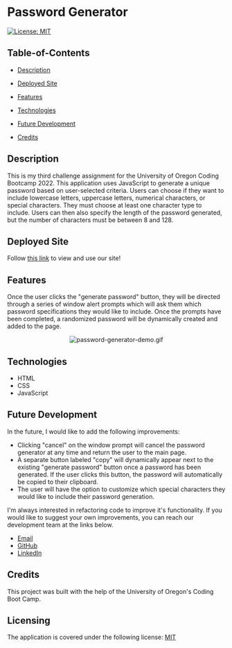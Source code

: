 # Password Generator

[![License: MIT](https://img.shields.io/badge/License-MIT-yellow.svg)](https://opensource.org/licenses/MIT)

## Table-of-Contents

- [Description](#description)
- [Deployed Site](#deployed-site)
- [Features](#features)

- [Technologies](#technologies)
- [Future Development](#future-development)
- [Credits](#credits)

## Description

This is my third challenge assignment for the University of Oregon Coding Bootcamp 2022. This application uses JavaScript to generate a unique password based on user-selected criteria. Users can choose if they want to include lowercase letters, uppercase letters, numerical characters, or special characters. They must choose at least one character type to include. Users can then also specify the length of the password generated, but the number of characters must be between 8 and 128.

## Deployed Site

Follow [this link](https://ashlynn4567.github.io/Password-Generator/) to view and use our site!

## Features

Once the user clicks the "generate password" button, they will be directed through a series of window alert prompts which will ask them which password specifications they would like to include. Once the prompts have been completed, a randomized password will be dynamically created and added to the page.

<p align="center">
<img alt="password-generator-demo.gif" src="./assets/images/password-generator-demo.gif"/>
</p>

## Technologies

- HTML
- CSS
- JavaScript

## Future Development

In the future, I would like to add the following improvements:

- Clicking "cancel" on the window prompt will cancel the password generator at any time and return the user to the main page.
- A separate button labeled "copy" will dynamically appear next to the existing "generate password" button once a password has been generated. If the user clicks this button, the password will automatically be copied to their clipboard.
- The user will have the option to customize which special characters they would like to include their password generation.

I'm always interested in refactoring code to improve it's functionality. If you would like to suggest your own improvements, you can reach our development team at the links below.

- <a href="mailto:ashlynn4567@gmail.com">Email</a>
- <a href="https://github.com/ashlynn4567">GitHub</a>
- <a href="www.linkedin.com/in/Ashley-Lynn-Smith">LinkedIn</a>

## Credits

This project was built with the help of the University of Oregon's Coding Boot Camp.

## Licensing

The application is covered under the following license: [MIT](https://opensource.org/licenses/MIT)

